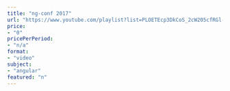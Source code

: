 ```yaml
---
title: "ng-conf 2017"
url: "https://www.youtube.com/playlist?list=PLOETEcp3DkCoS_2cW205cfRGl-Xp5jw4K"
price: 
- "0"
pricePerPeriod: 
- "n/a"
format: 
- "video"
subject: 
- "angular"
featured: "n"
---
```

